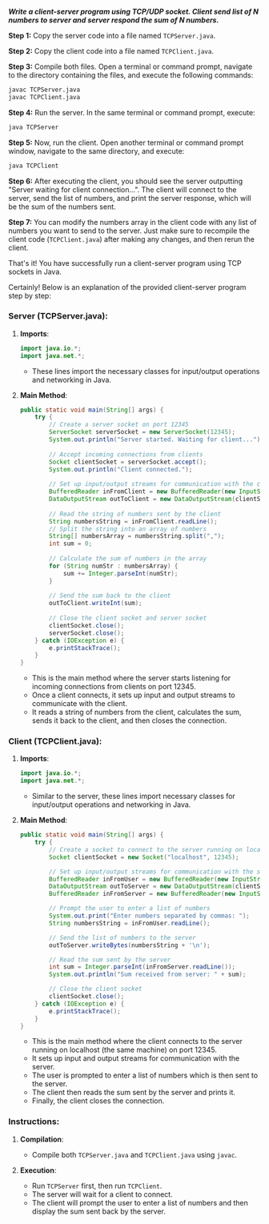 ***Write a client-server program using TCP/UDP socket. Client send list of N numbers to server and server respond the sum of N numbers.***

**Step 1:** Copy the server code into a file named `TCPServer.java`.

**Step 2:** Copy the client code into a file named `TCPClient.java`.

**Step 3:** Compile both files. Open a terminal or command prompt, navigate to the directory containing the files, and execute the following commands:

```bash
javac TCPServer.java
javac TCPClient.java
```

**Step 4:** Run the server. In the same terminal or command prompt, execute:

```bash
java TCPServer
```

**Step 5:** Now, run the client. Open another terminal or command prompt window, navigate to the same directory, and execute:

```bash
java TCPClient
```

**Step 6:** After executing the client, you should see the server outputting "Server waiting for client connection...". The client will connect to the server, send the list of numbers, and print the server response, which will be the sum of the numbers sent.

**Step 7:** You can modify the numbers array in the client code with any list of numbers you want to send to the server. Just make sure to recompile the client code (`TCPClient.java`) after making any changes, and then rerun the client.

That's it! You have successfully run a client-server program using TCP sockets in Java.



Certainly! Below is an explanation of the provided client-server program step by step:

### Server (TCPServer.java):

1. **Imports**:
    ```java
    import java.io.*;
    import java.net.*;
    ```
    - These lines import the necessary classes for input/output operations and networking in Java.

2. **Main Method**:
    ```java
    public static void main(String[] args) {
        try {
            // Create a server socket on port 12345
            ServerSocket serverSocket = new ServerSocket(12345);
            System.out.println("Server started. Waiting for client...");
            
            // Accept incoming connections from clients
            Socket clientSocket = serverSocket.accept();
            System.out.println("Client connected.");
            
            // Set up input/output streams for communication with the client
            BufferedReader inFromClient = new BufferedReader(new InputStreamReader(clientSocket.getInputStream()));
            DataOutputStream outToClient = new DataOutputStream(clientSocket.getOutputStream());
            
            // Read the string of numbers sent by the client
            String numbersString = inFromClient.readLine();
            // Split the string into an array of numbers
            String[] numbersArray = numbersString.split(",");
            int sum = 0;
            
            // Calculate the sum of numbers in the array
            for (String numStr : numbersArray) {
                sum += Integer.parseInt(numStr);
            }
            
            // Send the sum back to the client
            outToClient.writeInt(sum);
            
            // Close the client socket and server socket
            clientSocket.close();
            serverSocket.close();
        } catch (IOException e) {
            e.printStackTrace();
        }
    }
    ```
    - This is the main method where the server starts listening for incoming connections from clients on port 12345.
    - Once a client connects, it sets up input and output streams to communicate with the client.
    - It reads a string of numbers from the client, calculates the sum, sends it back to the client, and then closes the connection.

### Client (TCPClient.java):

1. **Imports**:
    ```java
    import java.io.*;
    import java.net.*;
    ```
    - Similar to the server, these lines import necessary classes for input/output operations and networking in Java.

2. **Main Method**:
    ```java
    public static void main(String[] args) {
        try {
            // Create a socket to connect to the server running on localhost and port 12345
            Socket clientSocket = new Socket("localhost", 12345);

            // Set up input/output streams for communication with the server
            BufferedReader inFromUser = new BufferedReader(new InputStreamReader(System.in));
            DataOutputStream outToServer = new DataOutputStream(clientSocket.getOutputStream());
            BufferedReader inFromServer = new BufferedReader(new InputStreamReader(clientSocket.getInputStream()));

            // Prompt the user to enter a list of numbers
            System.out.print("Enter numbers separated by commas: ");
            String numbersString = inFromUser.readLine();

            // Send the list of numbers to the server
            outToServer.writeBytes(numbersString + '\n');

            // Read the sum sent by the server
            int sum = Integer.parseInt(inFromServer.readLine());
            System.out.println("Sum received from server: " + sum);

            // Close the client socket
            clientSocket.close();
        } catch (IOException e) {
            e.printStackTrace();
        }
    }
    ```
    - This is the main method where the client connects to the server running on localhost (the same machine) on port 12345.
    - It sets up input and output streams for communication with the server.
    - The user is prompted to enter a list of numbers which is then sent to the server.
    - The client then reads the sum sent by the server and prints it.
    - Finally, the client closes the connection.

### Instructions:

1. **Compilation**:
   - Compile both `TCPServer.java` and `TCPClient.java` using `javac`.

2. **Execution**:
   - Run `TCPServer` first, then run `TCPClient`.
   - The server will wait for a client to connect.
   - The client will prompt the user to enter a list of numbers and then display the sum sent back by the server.
